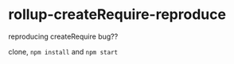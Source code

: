 # rollup-createRequire-reproduce
reproducing createRequire bug??


clone, `npm install` and `npm start`
